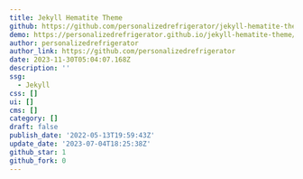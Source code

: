 ```yaml
---
title: Jekyll Hematite Theme
github: https://github.com/personalizedrefrigerator/jekyll-hematite-theme
demo: https://personalizedrefrigerator.github.io/jekyll-hematite-theme/
author: personalizedrefrigerator
author_link: https://github.com/personalizedrefrigerator
date: 2023-11-30T05:04:07.168Z
description: ''
ssg:
  - Jekyll
css: []
ui: []
cms: []
category: []
draft: false
publish_date: '2022-05-13T19:59:43Z'
update_date: '2023-07-04T18:25:38Z'
github_star: 1
github_fork: 0
---
```


